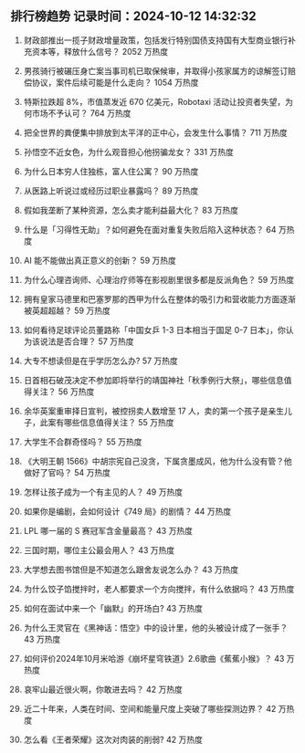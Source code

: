 
## 排行榜趋势 记录时间：2024-10-12 14:32:32
  
  1. 财政部推出一揽子财政增量政策，包括发行特别国债支持国有大型商业银行补充资本等，释放什么信号？ 2052 万热度
    
  2. 男孩骑行被碾压身亡案当事司机已取保候审，并取得小孩家属方的谅解签订赔偿协议，案件后续可能是什么走向？ 1054 万热度
    
  3. 特斯拉跌超 8%，市值蒸发近 670 亿美元，Robotaxi 活动让投资者失望，为何市场不予认可？ 764 万热度
    
  4. 把全世界的粪便集中排放到太平洋的正中心，会发生什么事情？ 711 万热度
    
  5. 孙悟空不近女色，为什么观音担心他拐骗龙女？ 331 万热度
    
  6. 为什么日本穷人住独栋，富人住公寓？ 90 万热度
    
  7. 从医路上听说过或经历过职业暴露吗？ 89 万热度
    
  8. 假如我垄断了某种资源，怎么卖才能利益最大化？ 83 万热度
    
  9. 什么是「习得性无助」？如何避免在面对重复失败后陷入这种状态？ 64 万热度
    
  10. AI 能不能做出真正意义的创新？ 59 万热度
    
  11. 为什么心理咨询师、心理治疗师等在影视剧里很多都是反派角色？ 59 万热度
    
  12. 拥有皇家马德里和巴塞罗那的西甲为什么在整体的吸引力和营收能力方面逐渐被英超超越？ 59 万热度
    
  13. 如何看待足球评论员董路称「中国女乒 1-3 日本相当于国足 0-7 日本」，你认为该说法是否合理？ 57 万热度
    
  14. 大专不想读但是在乎学历怎么办? 57 万热度
    
  15. 日首相石破茂决定不参加即将举行的靖国神社「秋季例行大祭」，哪些信息值得关注？ 56 万热度
    
  16. 余华英案重审择日宣判，被控拐卖人数增至 17 人，卖的第一个孩子是亲生儿子，此案有哪些信息值得关注？ 55 万热度
    
  17. 大学生不合群奇怪吗？ 55 万热度
    
  18. 《大明王朝 1566》中胡宗宪自己没贪，下属贪墨成风，他为什么没有管？他做好了官吗？ 54 万热度
    
  19. 怎样让孩子成为一个有主见的人？ 49 万热度
    
  20. 如果你是编剧，会如何设计《749 局》的剧情？ 44 万热度
    
  21. LPL 哪一届的 S 赛冠军含金量最高？ 43 万热度
    
  22. 三国时期，哪位主公最会用人？ 43 万热度
    
  23. 大学想去图书馆但是不知道怎么跟舍友说怎么办？ 43 万热度
    
  24. 为什么饺子馅搅拌时，老人都要求一个方向搅拌，有什么依据吗？ 43 万热度
    
  25. 如何在面试中来一个「幽默」的开场白? 43 万热度
    
  26. 为什么王灵官在《黑神话：悟空》中的设计里，他的头被设计成了一张手？ 43 万热度
    
  27. 如何评价2024年10月米哈游《崩坏星穹铁道》2.6歌曲《蕉蕉小猴》？ 43 万热度
    
  28. 哀牢山最近很火啊，你敢进去吗？ 42 万热度
    
  29. 近二十年来，人类在时间、空间和能量尺度上突破了哪些探测边界？ 42 万热度
    
  30. 怎么看《王者荣耀》这次对肉装的削弱? 42 万热度
    